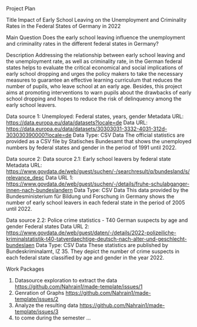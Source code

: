 Project Plan

Title
Impact of Early School Leaving on the Unemployment and Criminality Rates in the Federal States of Germany in 2022

Main Question
Does the early school leaving influence the unemployment and criminality rates in the different federal states in Germany?

Description
Addressing the relationship between early school leaving and the unemployment rate, as well as criminality rate, in the German federal states helps to evaluate the critical economical and social implications of early school dropping and urges the policy makers to take the necessary measures to guarantee an effective learning curriculum that reduces the number of pupils, who leave school at an early age. Besides, this project aims at promoting interventions to warn pupils about the drawbacks of early school dropping and hopes to reduce the risk of delinquency among the early school leavers. 

Data source 1: Unemployed: Federal states, years, gender
Metadata URL: https://data.europa.eu/data/datasets?locale=de
Data URL: https://data.europa.eu/data/datasets/30303031-3332-4031-312d-303030390000?locale=de
Data Type: CSV Data 
The official statistics are provided as a CSV file by Statisches Bundesamt that shows the unemployed numbers by federal states and gender in the period of 1991 until 2022. 

Data source 2: 
Data source 2.1: Early school leavers by federal state
Metadata URL: https://www.govdata.de/web/guest/suchen/-/searchresult/q/bundesland/s/relevance_desc
Data URL 1: https://www.govdata.de/web/guest/suchen/-/details/fruhe-schulabganger-innen-nach-bundeslandern 
Data Type: CSV Data
This data provided by the Bundesministerium für Bildung und Forschung in Germany shows the number of early school leavers in each federal state in the period of 2005 until 2022.


Data source 2.2: Police crime statistics - T40 German suspects by age and gender Federal states
Data URL 2: https://www.govdata.de/web/guest/daten/-/details/2022-polizeiliche-kriminalstatistik-t40-tatverdaechtige-deutsch-nach-alter-und-geschlecht-bundeslaen
Data Type: CSV Data 
These statistics are published by Bundeskriminalamt, IZ 35. They depict the number of crime suspects in each federal state classified by age and gender in the year 2022. 

Work Packages
1. Datasource exploration to extract the data https://github.com/Nahrain1/made-template/issues/1
2. Genration of Graphs https://github.com/Nahrain1/made-template/issues/2
3. Analyze the resulting data https://github.com/Nahrain1/made-template/issues/3
4. to come during the semester ... 